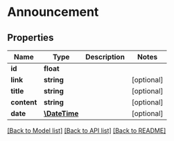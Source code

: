 # Announcement

## Properties
Name | Type | Description | Notes
------------ | ------------- | ------------- | -------------
**id** | **float** |  | 
**link** | **string** |  | [optional] 
**title** | **string** |  | [optional] 
**content** | **string** |  | [optional] 
**date** | [**\DateTime**](\DateTime.md) |  | [optional] 

[[Back to Model list]](../README.md#documentation-for-models) [[Back to API list]](../README.md#documentation-for-api-endpoints) [[Back to README]](../README.md)


